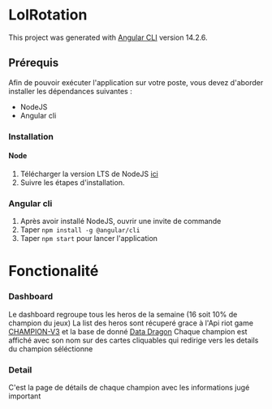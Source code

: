 # LolRotation
This project was generated with [Angular CLI](https://github.com/angular/angular-cli) version 14.2.6.

## Prérequis
Afin de pouvoir exécuter l'application sur votre poste, vous devez d'aborder installer les dépendances suivantes :
  * NodeJS
  * Angular cli
 
### Installation
#### Node
  1. Télécharger la version LTS de NodeJS [ici](https://nodejs.org/fr/download/)
  2. Suivre les étapes d'installation.
 
### Angular cli
  1. Après avoir installé NodeJS, ouvrir une invite de commande
  2. Taper `npm install -g @angular/cli`
  3. Taper `npm start` pour lancer l'application

# Fonctionalité

### Dashboard
Le dashboard regroupe tous les heros de la semaine (16 soit 10% de champion du jeux)
La list des heros sont récuperé grace à l'Api riot game [CHAMPION-V3](https://developer.riotgames.com/apis#champion-v3) et la base de donné [Data Dragon](https://riot-api-libraries.readthedocs.io/en/latest/ddragon.html)
Chaque champion est affiché avec son nom sur des cartes cliquables qui redirige vers les details du champion séléctionne


### Detail
C'est la page de détails de chaque champion avec les informations jugé important
